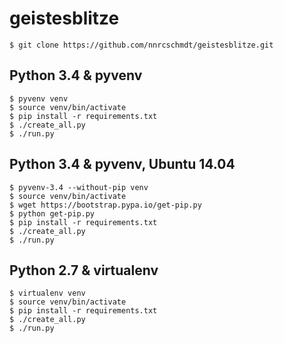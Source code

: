 geistesblitze
=============

    $ git clone https://github.com/nnrcschmdt/geistesblitze.git

Python 3.4 & pyvenv
--------------------

    $ pyvenv venv
    $ source venv/bin/activate
    $ pip install -r requirements.txt
    $ ./create_all.py
    $ ./run.py

Python 3.4 & pyvenv, Ubuntu 14.04
---------------------------------

    $ pyvenv-3.4 --without-pip venv
    $ source venv/bin/activate
    $ wget https://bootstrap.pypa.io/get-pip.py
    $ python get-pip.py
    $ pip install -r requirements.txt
    $ ./create_all.py
    $ ./run.py

Python 2.7 & virtualenv
-----------------------

    $ virtualenv venv
    $ source venv/bin/activate
    $ pip install -r requirements.txt
    $ ./create_all.py
    $ ./run.py
